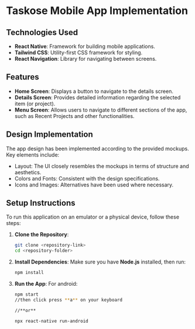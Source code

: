 # Taskose Mobile App Implementation

## Technologies Used
- **React Native**: Framework for building mobile applications.
- **Tailwind CSS**: Utility-first CSS framework for styling.
- **React Navigation**: Library for navigating between screens.

## Features
- **Home Screen**: Displays a button to navigate to the details screen.
- **Details Screen**: Provides detailed information regarding the selected item (or project).
- **Menu Screen**: Allows users to navigate to different sections of the app, such as Recent Projects and other functionalities.

## Design Implementation
The app design has been implemented according to the provided mockups. Key elements include:
- Layout: The UI closely resembles the mockups in terms of structure and aesthetics.
- Colors and Fonts: Consistent with the design specifications.
- Icons and Images: Alternatives have been used where necessary.

## Setup Instructions
To run this application on an emulator or a physical device, follow these steps:

1. **Clone the Repository**:
   ```bash
   git clone <repository-link>
   cd <repository-folder>

2. **Install Dependencies**: Make sure you have **Node.js** installed, then run:
   ```bash
   npm install

3. **Run the App**:
    For android:
   ```bash
   npm start
   //then click press **a** on your keyboard 

   //**or**

   npx react-native run-android

   
   
